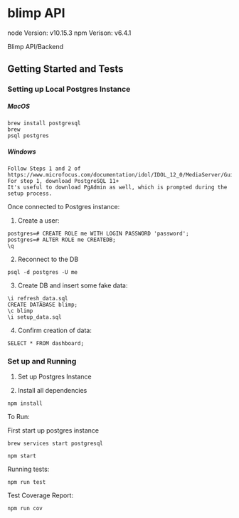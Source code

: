 # blimp API

node Version: v10.15.3
npm Verison: v6.4.1

Blimp API/Backend

## Getting Started and Tests

### Setting up Local Postgres Instance

##### MacOS

```
brew install postgresql
brew
psql postgres
```

##### Windows

```
Follow Steps 1 and 2 of https://www.microfocus.com/documentation/idol/IDOL_12_0/MediaServer/Guides/html/English/Content/Getting_Started/Configure/_TRN_Set_up_PostgreSQL.htm
For step 1, download PostgreSQL 11+
It's useful to download PgAdmin as well, which is prompted during the setup process.
```

Once connected to Postgres instance:

1. Create a user:

```
postgres=# CREATE ROLE me WITH LOGIN PASSWORD 'password';
postgres=# ALTER ROLE me CREATEDB;
\q
```

2. Reconnect to the DB
```
psql -d postgres -U me
```

3. Create DB and insert some fake data:

```
\i refresh_data.sql
CREATE DATABASE blimp;
\c blimp
\i setup_data.sql
```

4. Confirm creation of data:

```
SELECT * FROM dashboard;
```

### Set up and Running

1. Set up Postgres Instance

2. Install all dependencies

```
npm install
```

To Run:

First start up postgres instance

```
brew services start postgresql
```

```
npm start
```

Running tests:

```
npm run test
```

Test Coverage Report:

```
npm run cov
```
